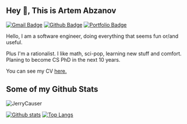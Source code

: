 ## Hey 👋, This is Artem Abzanov
[![Gmail Badge](https://img.shields.io/badge/-jerrycauser@gmail.com-c14438?style=flat&logo=Gmail&logoColor=white&link=mailto:jerrycauser@gmail.com)](mailto:jerrycauser@gmail.com) [![Github Badge](https://img.shields.io/badge/-JerryCauser-grey?style=flat&logo=github&logoColor=white&link=https://github.com/JerryCauser/)](https://www.github.com/JerryCauser/) [![Portfolio Badge](https://img.shields.io/badge/portfolio-web-blue?style=flat&link=abzanov.com/)](abzanov.com/) <p align='left'>
Hello, I am a software engineer, doing everything that seems fun or/and useful.
  
Plus I'm a rationalist. I like math, sci-pop, learning new stuff and comfort.
  Planing to become CS PhD in the next 10 years. </p><p align='left'> You can see my CV <a href='https://abzanov.com/en/resume ' target=_blank><u>here</u>.</a></p>
## Some of my Github Stats
<p align=left> <img src=https://komarev.com/ghpvc/?username=JerryCauser alt=JerryCauser /> </p>

[![Github stats](https://github-readme-stats.vercel.app/api?username=JerryCauser&theme=dracula&show_icons=true&hide_rank=true&hide_title=true&count_private=true&disable_animations=true&line_height=25&text_bold=true&hide=contribs)](https://github.com/JerryCauser/github-readme-stats)
[![Top Langs](https://github-readme-stats.vercel.app/api/top-langs/?username=JerryCauser&theme=dracula&layout=compact&disable_animations=true)](https://github.com/JerryCauser/github-readme-stats)


<!--
**JerryCauser/JerryCauser** is a ✨ _special_ ✨ repository because its `README.md` (this file) appears on your GitHub profile.

Here are some ideas to get you started:

- 🔭 I’m currently working on ...
- 🌱 I’m currently learning ...
- 👯 I’m looking to collaborate on ...
- 🤔 I’m looking for help with ...
- 💬 Ask me about ...
- 📫 How to reach me: ...
- 😄 Pronouns: ...
- ⚡ Fun fact: ...
-->
